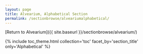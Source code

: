 ```yaml
---
layout: page
title: Alvearium, Alphabetical Section
permalink: /sectionbrowse/alveariumalphabetical/
---
```


[Return to Alvearium]({{ site.baseurl }}/sectionbrowse/alvearium/)

{% include toc_theme.html collection='toc' facet_by='section_title' only='Alphabetical' %}

